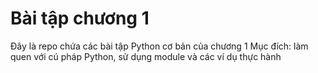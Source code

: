 # Bài tập chương 1
Đây là repo chứa các bài tập Python cơ bản của chương 1
Mục đích: làm quen với cú pháp Python, sử dụng module và các ví dụ thực hành
